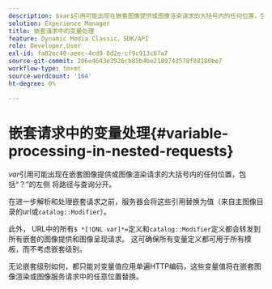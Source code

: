 ```yaml
---
description: $var$引用可能出现在嵌套图像提供或图像渲染请求的大括号内的任何位置，包括“？”的左侧 将路径与查询分开。
solution: Experience Manager
title: 嵌套请求中的变量处理
feature: Dynamic Media Classic，SDK/API
role: Developer,User
exl-id: fa82ec48-aeec-4cd9-8d2e-cf9c913c67a7
source-git-commit: 206e4643e3926cb85b4be2189743578f88180be7
workflow-type: tm+mt
source-wordcount: '164'
ht-degree: 0%

---
```


# 嵌套请求中的变量处理{#variable-processing-in-nested-requests}

$var$引用可能出现在嵌套图像提供或图像渲染请求的大括号内的任何位置，包括“？”的左侧 将路径与查询分开。

在进一步解析和处理嵌套请求之前，服务器会将这些引用替换为值（来自主图像目录的url或`catalog::Modifier`）。

此外， URL中的所有`$ *[!DNL var]*=`定义和`catalog::Modifier`定义都会转发到所有嵌套的图像提供和图像呈现请求。 这可确保所有变量定义都可用于所有模板，而不考虑嵌套级别。

无论嵌套级别如何，都只能对变量值应用单遍HTTP编码，这些变量值将在嵌套图像渲染或图像服务请求中的任意位置替换。
